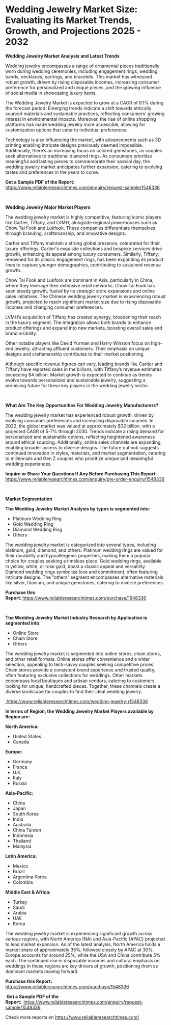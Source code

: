<p><h1>Wedding Jewelry Market Size: Evaluating its Market Trends, Growth, and Projections 2025 - 2032</h1></p><p><strong>Wedding Jewelry Market Analysis and Latest Trends</strong></p>
<p><p>Wedding jewelry encompasses a range of ornamental pieces traditionally worn during wedding ceremonies, including engagement rings, wedding bands, necklaces, earrings, and bracelets. This market has witnessed robust growth, driven by rising disposable incomes, increasing consumer preference for personalized and unique pieces, and the growing influence of social media in showcasing luxury items.</p><p>The Wedding Jewelry Market is expected to grow at a CAGR of 9.1% during the forecast period. Emerging trends indicate a shift towards ethically sourced materials and sustainable practices, reflecting consumers' growing interest in environmental impacts. Moreover, the rise of online shopping platforms has made wedding jewelry more accessible, allowing for customization options that cater to individual preferences.</p><p>Technology is also influencing the market, with advancements such as 3D printing enabling intricate designs previously deemed impossible. Additionally, there’s an increasing focus on colored gemstones, as couples seek alternatives to traditional diamond rings. As consumers prioritize meaningful and lasting pieces to commemorate their special day, the wedding jewelry market anticipates further expansion, catering to evolving tastes and preferences in the years to come.</p></p>
<p><strong>Get a Sample PDF of the Report:&nbsp;</strong> <a href="https://www.reliableresearchtimes.com/enquiry/request-sample/1548336?utm_campaign=2186&utm_medium=2&utm_source=Github&utm_content=ia&utm_term=05042025&utm_id=wedding-jewelry">https://www.reliableresearchtimes.com/enquiry/request-sample/1548336</a></p>
<p>&nbsp;</p>
<p><strong>Wedding Jewelry Major Market Players</strong></p>
<p><p>The wedding jewelry market is highly competitive, featuring iconic players like Cartier, Tiffany, and LVMH, alongside regional powerhouses such as Chow Tai Fook and Lukfook. These companies differentiate themselves through branding, craftsmanship, and innovative designs.</p><p>Cartier and Tiffany maintain a strong global presence, celebrated for their luxury offerings. Cartier's exquisite collections and bespoke services drive growth, enhancing its appeal among luxury consumers. Similarly, Tiffany, renowned for its classic engagement rings, has been expanding its product lines to capture younger demographics, contributing to sustained revenue growth.</p><p>Chow Tai Fook and Lukfook are dominant in Asia, particularly in China, where they leverage their extensive retail networks. Chow Tai Fook has seen steady growth, fueled by its strategic store expansions and online sales initiatives. The Chinese wedding jewelry market is experiencing robust growth, projected to reach significant market size due to rising disposable incomes and changing consumer preferences.</p><p>LVMH’s acquisition of Tiffany has created synergy, broadening their reach in the luxury segment. The integration allows both brands to enhance product offerings and expand into new markets, boosting overall sales and brand visibility.</p><p>Other notable players like David Yurman and Harry Winston focus on high-end jewelry, attracting affluent customers. Their emphasis on unique designs and craftsmanship contributes to their market positioning.</p><p>Although specific revenue figures can vary, leading brands like Cartier and Tiffany have reported sales in the billions, with Tiffany’s revenue estimates exceeding $4 billion. Market growth is expected to continue as trends evolve towards personalized and sustainable jewelry, suggesting a promising future for these key players in the wedding jewelry sector.</p></p>
<p>&nbsp;</p>
<p><strong>What Are The Key Opportunities For Wedding Jewelry Manufacturers?</strong></p>
<p><p>The wedding jewelry market has experienced robust growth, driven by evolving consumer preferences and increasing disposable incomes. In 2022, the global market was valued at approximately $32 billion, with a projected CAGR of 5-7% through 2030. Trends indicate a rising demand for personalized and sustainable options, reflecting heightened awareness around ethical sourcing. Additionally, online sales channels are expanding, enabling broader access to diverse designs. The future outlook suggests continued innovation in styles, materials, and market segmentation, catering to millennials and Gen Z couples who prioritize unique and meaningful wedding experiences.</p></p>
<p><strong>Inquire or Share Your Questions If Any Before Purchasing This Report:</strong> <a href="https://www.reliableresearchtimes.com/enquiry/pre-order-enquiry/1548336?utm_campaign=2186&utm_medium=2&utm_source=Github&utm_content=ia&utm_term=05042025&utm_id=wedding-jewelry">https://www.reliableresearchtimes.com/enquiry/pre-order-enquiry/1548336</a></p>
<p>&nbsp;</p>
<p><strong>Market Segmentation</strong></p>
<p><strong>The Wedding Jewelry Market Analysis by types is segmented into:</strong></p>
<p><ul><li>Platinum Wedding Ring</li><li>Gold Wedding Ring</li><li>Diamond Wedding Ring</li><li>Others</li></ul></p>
<p><p>The wedding jewelry market is categorized into several types, including platinum, gold, diamond, and others. Platinum wedding rings are valued for their durability and hypoallergenic properties, making them a popular choice for couples seeking a timeless piece. Gold wedding rings, available in yellow, white, or rose gold, boast a classic appeal and versatility. Diamond wedding rings symbolize love and commitment, often featuring intricate designs. The "others" segment encompasses alternative materials like silver, titanium, and unique gemstones, catering to diverse preferences.</p></p>
<p><strong>Purchase this Report:&nbsp;</strong><a href="https://www.reliableresearchtimes.com/purchase/1548336?utm_campaign=2186&utm_medium=2&utm_source=Github&utm_content=ia&utm_term=05042025&utm_id=wedding-jewelry">https://www.reliableresearchtimes.com/purchase/1548336</a></p>
<p>&nbsp;</p>
<p><strong>The Wedding Jewelry Market Industry Research by Application is segmented into:</strong></p>
<p><ul><li>Online Store</li><li>Chain Store</li><li>Others</li></ul></p>
<p><p>The wedding jewelry market is segmented into online stores, chain stores, and other retail formats. Online stores offer convenience and a wider selection, appealing to tech-savvy couples seeking competitive prices. Chain stores provide a consistent brand experience and trusted quality, often featuring exclusive collections for weddings. Other markets encompass local boutiques and artisan vendors, catering to customers looking for unique, handcrafted pieces. Together, these channels create a diverse landscape for couples to find their ideal wedding jewelry.</p></p>
<p><a href="https://www.reliableresearchtimes.com/wedding-jewelry-r1548336?utm_campaign=2186&utm_medium=2&utm_source=Github&utm_content=ia&utm_term=05042025&utm_id=wedding-jewelry">&nbsp;https://www.reliableresearchtimes.com/wedding-jewelry-r1548336</a></p>
<p><strong>In terms of Region, the Wedding Jewelry Market Players available by Region are:</strong></p>
<p>
    <p> <strong> North America: </strong>
        <ul>
            <li>United States</li>
            <li>Canada</li>
        </ul>
        </p> 
    <p> <strong> Europe: </strong>
        <ul>
            <li>Germany</li>
            <li>France</li>
            <li>U.K.</li>
            <li>Italy</li>
            <li>Russia</li>
        </ul>
        </p> 
    <p> <strong> Asia-Pacific: </strong>
        <ul>
            <li>China</li>
            <li>Japan</li>
            <li>South Korea</li>
            <li>India</li>
            <li>Australia</li>
            <li>China Taiwan</li>
            <li>Indonesia</li>
            <li>Thailand</li>
            <li>Malaysia</li>
        </ul>
        </p> 
    <p> <strong> Latin America: </strong>
        <ul>
            <li>Mexico</li>
            <li>Brazil</li>
            <li>Argentina Korea</li>
            <li>Colombia</li>
        </ul>
        </p> 
    <p> <strong> Middle East & Africa: </strong>
        <ul>
            <li>Turkey</li>
            <li>Saudi</li>
            <li>Arabia</li>
            <li>UAE</li>
            <li>Korea</li>
        </ul>
    </p>
    </p>
<p><p>The wedding jewelry market is experiencing significant growth across various regions, with North America (NA) and Asia-Pacific (APAC) projected to lead market expansion. As of the latest analysis, North America holds a market share of approximately 35%, followed closely by APAC at 30%. Europe accounts for around 25%, while the USA and China contribute 5% each. The continued rise in disposable incomes and cultural emphasis on weddings in these regions are key drivers of growth, positioning them as dominant markets moving forward.</p></p>
<p><strong>Purchase this Report: </strong><a href="https://www.reliableresearchtimes.com/purchase/1548336?utm_campaign=2186&utm_medium=2&utm_source=Github&utm_content=ia&utm_term=05042025&utm_id=wedding-jewelry">https://www.reliableresearchtimes.com/purchase/1548336</a></p>
<p>&nbsp;<strong>Get a Sample PDF of the Report:&nbsp;&nbsp;</strong><a href="https://www.reliableresearchtimes.com/enquiry/request-sample/1548336?utm_campaign=2186&utm_medium=2&utm_source=Github&utm_content=ia&utm_term=05042025&utm_id=wedding-jewelry">https://www.reliableresearchtimes.com/enquiry/request-sample/1548336</a></p>
<p><strong></strong></p>
<p>Check more reports on <a href="https://www.reliableresearchtimes.com/?utm_campaign=2186&utm_medium=2&utm_source=Github&utm_content=ia&utm_term=05042025&utm_id=wedding-jewelry">https://www.reliableresearchtimes.com/</a></p>